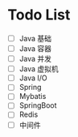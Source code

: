 # Todo List

- [ ] Java 基础
- [ ] Java 容器
- [ ] Java 并发
- [ ] Java 虚拟机
- [ ] Java I/O
- [ ] Spring
- [ ] Mybatis
- [ ] SpringBoot
- [ ] Redis
- [ ] 中间件